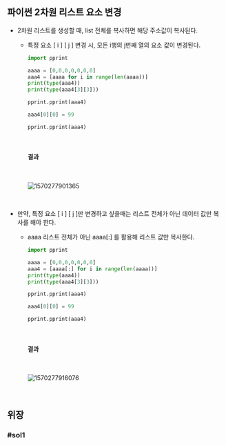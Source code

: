 ## 파이썬 2차원 리스트 요소 변경

- 2차원 리스트를 생성할 때, list 전체를 복사하면 해당 주소값이 복사된다. 

  - 특정 요소 [ i ] [ j ] 변경 시, 모든 i행의 j번째 열의 요소 값이 변경된다.

    ```python
    import pprint
    
    aaaa = [0,0,0,0,0,0,0]
    aaa4 = [aaaa for i in range(len(aaaa))]
    print(type(aaa4))
    print(type(aaa4[3][3]))
    
    pprint.pprint(aaa4)
    
    aaa4[0][0] = 99
    
    pprint.pprint(aaa4)
    
    ```

    <br>

    #### 결과

    <br>

    ![1570277901365](C:\Users\USER\AppData\Roaming\Typora\typora-user-images\1570277901365.png)

    <br>

- 만약, 특정 요소 [ i ] [ j ]만 변경하고 싶을때는 리스트 전체가 아닌 데이터 값만 복사를 해야 한다.

  - aaaa 리스트 전체가 아닌 aaaa[:] 를 활용해 리스트 값만 복사한다.

    ```python
    import pprint
    
    aaaa = [0,0,0,0,0,0,0]
    aaa4 = [aaaa[:] for i in range(len(aaaa))]
    print(type(aaa4))
    print(type(aaa4[3][3]))
    
    pprint.pprint(aaa4)
    
    aaa4[0][0] = 99
    
    pprint.pprint(aaa4)
    
    ```

    <br>

    #### 결과

    <br>

    ![1570277916076](C:\Users\USER\AppData\Roaming\Typora\typora-user-images\1570277916076.png)

    <br>



## 위장

### #sol1

